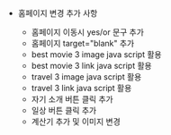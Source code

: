 - 홈페이지 변경 추가 사항

  - 홈페이지 이동시 yes/or 문구 추가
  - 홈페이지 target="blank" 추가
  - best movie 3 image java script 활용
  - best movie 3 link java script 활용
  - travel 3 image java script 활용
  - travel 3 link java script 활용
  - 자기 소개 버튼 클릭 추가
  - 일상 버튼 클릭 추가
  - 계산기 추가 및 이미지 변경
  
  
